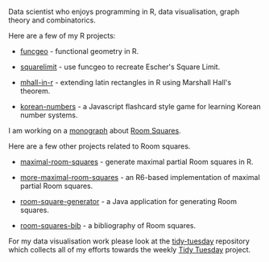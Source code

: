 Data scientist who enjoys programming in R, data visualisation, graph theory and combinatorics.

Here are a few of my R projects:

- [funcgeo](https://github.com/MHenderson/funcgeo) - functional geometry in R.

- [squarelimit](https://github.com/MHenderson/squarelimit) - use funcgeo to recreate Escher's Square Limit.

- [mhall-in-r](https://github.com/MHenderson/mhall-in-r) - extending latin rectangles in R using Marshall Hall's theorem.

- [korean-numbers](https://github.com/MHenderson/korean-numbers) - a Javascript flashcard style game for learning Korean number systems.

I am working on a [monograph](https://github.com/MHenderson/room) about [Room Squares](https://en.wikipedia.org/wiki/Room_square).

Here are a few other projects related to Room squares.

- [maximal-room-squares](https://github.com/MHenderson/maximal-room-squares) - generate maximal partial Room squares in R.

- [more-maximal-room-squares](https://github.com/MHenderson/more-maximal-room-squares) - an R6-based implementation of maximal partial Room squares.

- [room-square-generator](https://github.com/MHenderson/room-square-generator) - a Java application for generating Room squares.

- [room-squares-bib](https://github.com/MHenderson/room-squares-bib) - a bibliography of Room squares.

For my data visualisation work please look at the [tidy-tuesday](https://github.com/MHenderson/tidy-tuesday) repository which collects all of my efforts towards the weekly [Tidy Tuesday](https://github.com/rfordatascience/tidytuesday) project.
